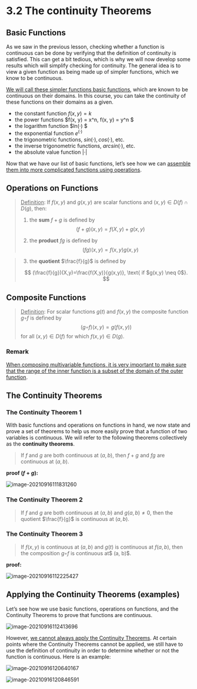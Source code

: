 # 3.2 The continuity Theorems



## Basic Functions

As we saw in the previous lesson, checking whether a function is continuous can be done by verifying that the definition of continuity is satisfied. This can get a bit tedious, which is why we will now develop some results which will simplify checking for continuity. The general idea is to view a given function as being made up of simpler functions, which we know to be continuous.

<u>We will call these simpler functions basic functions</u>, which are known to be continuous on their domains. In this course, you can take the continuity of these functions on their domains as a given.

*  the constant function $f(x, y) = k$
* the power functions $f(x, y) = x^n, f(x, y) = y^n $
* the logarithm function $ln(·) $
* the exponential function $e^{(·)}$
* the trigonometric functions, $sin(·), cos(·)$, etc.
* the inverse trigonometric functions, $arcsin(·)$, etc. 
* the absolute value function $| · |$

Now that we have our list of basic functions, let’s see how we can <u>assemble them into more complicated functions using operations</u>.

## Operations on Functions

> <u>Definition</u>: If $f(x,y)$ and $g(x,y)$ are scalar functions and $(x,y) \in D(f) \cap D(g)$, then:
>
> 1. the **sum** $f + g$ is defined by 
>    $$
>    (f+g)(x,y) = f(X,y)+ g(x,y)
>    $$
>
> 2. the **product** $fg$ is defined by
>    $$
>    (fg)(x, y) = f(x, y)g(x, y)
>    $$
>    

>    3. the **quotient** $\frac{f}{g}$ is defined by
>
>    $$
>    (\frac{f}{g})(X,y)=\frac{f(X,y)}{g(x,y)}, \text{ if $g(x,y) \neq 0$}.
>    $$

## Composite Functions

> <u>Definition</u>: For scalar functions $g(t)$ and $f(x, y)$ the composite function $g ◦ f$ is defined by 
> $$
> (g ◦ f)(x, y) = g(f(x, y))
> $$
>  for all $(x, y) ∈ D(f)$ for which $f(x, y) ∈ D(g)$.

### Remark

<u>When composing multivariable functions, it is very important to make sure that the range of the inner function is a subset of the domain of the outer function</u>.

## The Continuity Theorems

### The Continuity Theorem 1

With basic functions and operations on functions in hand, we now state and prove a set of theorems to help us more easily prove that a function of two variables is continuous. We will refer to the following theorems collectively as the **continuity theorems**.

> If $f$ and $g$ are both continuous at $(a, b)$, then $f + g$ and $fg$ are continuous at $(a, b)$.

**proof ($f+g$):**

![image-20210916111831260](D:\dev\AllNote\.mdnote\assets\image-20210916111831260.png)

### The Continuity Theorem 2

> If $f$ and $g$ are both continuous at $(a, b)$ and $g(a, b) \neq 0$, then the quotient $\frac{f}{g}$ is continuous at $(a, b)$.

### The Continuity Theorem 3

> If $f(x, y)$ is continuous at $(a, b)$ and $g(t)$ is continuous at $f(a, b)$, then the composition $g ◦ f$ is continuous at$ (a, b)$.

**proof:**

![image-20210916112225427](D:\dev\AllNote\.mdnote\assets\image-20210916112225427.png)

## Applying the Continuity Theorems (examples)

Let’s see how we use basic functions, operations on functions, and the Continuity Theorems to prove that functions are continuous.

![image-20210916112413696](D:\dev\AllNote\.mdnote\assets\image-20210916112413696.png)

However, <u>we cannot always apply the Continuity Theorems</u>. At certain points where the Continuity Theorems cannot be applied, we still have to use the definition of continuity in order to determine whether or not the function is continuous. Here is an example:

![image-20210916120640167](D:\dev\AllNote\.mdnote\assets\image-20210916120640167.png)

![image-20210916120846591](D:\dev\AllNote\.mdnote\assets\image-20210916120846591.png)